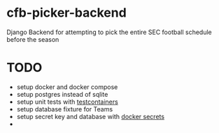 # cfb-picker-backend
Django Backend for attempting to pick the entire SEC football schedule before the season


# TODO
- setup docker and docker compose
- setup postgres instead of sqlite
- setup unit tests with [testcontainers](https://testcontainers.com)
- setup database fixture for Teams
- setup secret key and database with [docker secrets](https://docs.docker.com/engine/swarm/secrets/)
- 